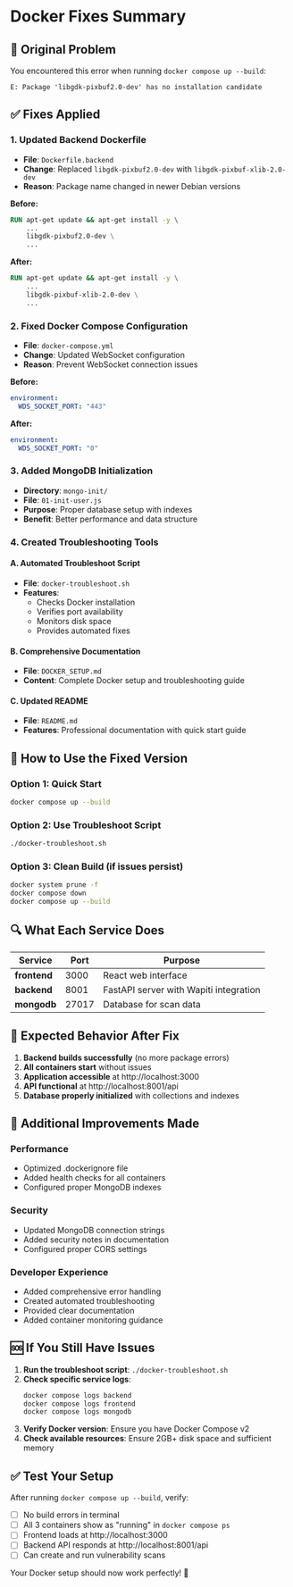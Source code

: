 # Docker Fixes Summary

## 🐛 Original Problem
You encountered this error when running `docker compose up --build`:

```
E: Package 'libgdk-pixbuf2.0-dev' has no installation candidate
```

## ✅ Fixes Applied

### 1. **Updated Backend Dockerfile**
- **File**: `Dockerfile.backend`
- **Change**: Replaced `libgdk-pixbuf2.0-dev` with `libgdk-pixbuf-xlib-2.0-dev`
- **Reason**: Package name changed in newer Debian versions

**Before:**
```dockerfile
RUN apt-get update && apt-get install -y \
    ...
    libgdk-pixbuf2.0-dev \
    ...
```

**After:**
```dockerfile
RUN apt-get update && apt-get install -y \
    ...
    libgdk-pixbuf-xlib-2.0-dev \
    ...
```

### 2. **Fixed Docker Compose Configuration**
- **File**: `docker-compose.yml`
- **Change**: Updated WebSocket configuration
- **Reason**: Prevent WebSocket connection issues

**Before:**
```yaml
environment:
  WDS_SOCKET_PORT: "443"
```

**After:**
```yaml
environment:
  WDS_SOCKET_PORT: "0"
```

### 3. **Added MongoDB Initialization**
- **Directory**: `mongo-init/`
- **File**: `01-init-user.js`
- **Purpose**: Proper database setup with indexes
- **Benefit**: Better performance and data structure

### 4. **Created Troubleshooting Tools**

#### A. Automated Troubleshoot Script
- **File**: `docker-troubleshoot.sh`
- **Features**:
  - Checks Docker installation
  - Verifies port availability
  - Monitors disk space
  - Provides automated fixes
  
#### B. Comprehensive Documentation
- **File**: `DOCKER_SETUP.md`
- **Content**: Complete Docker setup and troubleshooting guide

#### C. Updated README
- **File**: `README.md`
- **Features**: Professional documentation with quick start guide

## 🚀 How to Use the Fixed Version

### Option 1: Quick Start
```bash
docker compose up --build
```

### Option 2: Use Troubleshoot Script
```bash
./docker-troubleshoot.sh
```

### Option 3: Clean Build (if issues persist)
```bash
docker system prune -f
docker compose down
docker compose up --build
```

## 🔍 What Each Service Does

| Service | Port | Purpose |
|---------|------|---------|
| **frontend** | 3000 | React web interface |
| **backend** | 8001 | FastAPI server with Wapiti integration |
| **mongodb** | 27017 | Database for scan data |

## 🎯 Expected Behavior After Fix

1. **Backend builds successfully** (no more package errors)
2. **All containers start** without issues  
3. **Application accessible** at http://localhost:3000
4. **API functional** at http://localhost:8001/api
5. **Database properly initialized** with collections and indexes

## 🔧 Additional Improvements Made

### Performance
- Optimized .dockerignore file
- Added health checks for all containers
- Configured proper MongoDB indexes

### Security
- Updated MongoDB connection strings
- Added security notes in documentation
- Configured proper CORS settings

### Developer Experience  
- Added comprehensive error handling
- Created automated troubleshooting
- Provided clear documentation
- Added container monitoring guidance

## 🆘 If You Still Have Issues

1. **Run the troubleshoot script**: `./docker-troubleshoot.sh`
2. **Check specific service logs**:
   ```bash
   docker compose logs backend
   docker compose logs frontend
   docker compose logs mongodb
   ```
3. **Verify Docker version**: Ensure you have Docker Compose v2
4. **Check available resources**: Ensure 2GB+ disk space and sufficient memory

## ✅ Test Your Setup

After running `docker compose up --build`, verify:

- [ ] No build errors in terminal
- [ ] All 3 containers show as "running" in `docker compose ps`
- [ ] Frontend loads at http://localhost:3000
- [ ] Backend API responds at http://localhost:8001/api
- [ ] Can create and run vulnerability scans

Your Docker setup should now work perfectly! 🎉